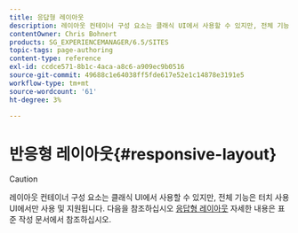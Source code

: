 ```yaml
---
title: 응답형 레이아웃
description: 레이아웃 컨테이너 구성 요소는 클래식 UI에서 사용할 수 있지만, 전체 기능은 터치 사용 UI에서만 사용 및 지원됩니다.
contentOwner: Chris Bohnert
products: SG_EXPERIENCEMANAGER/6.5/SITES
topic-tags: page-authoring
content-type: reference
exl-id: ccdce571-8b1c-4aca-a8c6-a909ec9b0516
source-git-commit: 49688c1e64038ff5fde617e52e1c14878e3191e5
workflow-type: tm+mt
source-wordcount: '61'
ht-degree: 3%

---
```


# 반응형 레이아웃{#responsive-layout}

>[!CAUTION]
>
>레이아웃 컨테이너 구성 요소는 클래식 UI에서 사용할 수 있지만, 전체 기능은 터치 사용 UI에서만 사용 및 지원됩니다. 다음을 참조하십시오 [응답형 레이아웃](/help/sites-authoring/responsive-layout.md) 자세한 내용은 표준 작성 문서에서 참조하십시오.
